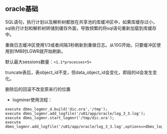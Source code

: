 ## oracle基础 
SQL语句，执行计划以及解析树都放在共享池的库缓冲区中，如果库缓存过小，sql执行计划和解析树转储到缓存外面，导致频繁的将sql语句重新加载到库缓存中。

重做日志缓冲区使用1/3或者间隔3秒刷新到重做日志。从10G开始，只要缓冲区使用到1MB时LGWR就开始刷新。

默认最大sessions数量：```<1.1*processes+5>```

truncate表后，表object_id不变，但data_object_id会变化，即段的id会发生变化。

删除后的回滚不改变原来行的位置

- logminer使用流程：
```
execute dbms_logmnr_d.build('dic.ora','/tmp'); 
execute dbms_logmnr.add_logfile('/u01/app/oracle/log_3_3.log');
execute dbms_logmnr.start_logmnr('/tmp/dic.ora');
execute dbms_logmnr.add_logfile('/u01/app/oracle/log_3_3.log',options=>dbms_logmnr.removefile);
```